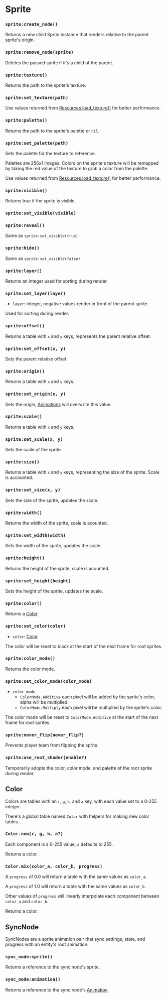 # Sprite

### `sprite:create_node()`

Returns a new child Sprite instance that renders relative to the parent sprite's origin.

### `sprite:remove_node(sprite)`

Deletes the passed sprite if it's a child of the parent.

### `sprite:texture()`

Returns the path to the sprite's texture.

### `sprite:set_texture(path)`

Use values returned from [Resources.load_texture()](/client/lua-api/resources#resourcesload_texturepath) for better performance.

### `sprite:palette()`

Returns the path to the sprite's palette or `nil`.

### `sprite:set_palette(path)`

Sets the palette for the texture to reference.

Palettes are 256x1 images. Colors on the sprite's texture will be remapped by taking the red value of the texture to grab a color from the palette.

Use values returned from [Resources.load_texture()](/client/lua-api/resources#resourcesload_texturepath) for better performance.

### `sprite:visible()`

Returns true if the sprite is visible.

### `sprite:set_visible(visible)`

### `sprite:reveal()`

Same as `sprite:set_visible(true)`

### `sprite:hide()`

Same as `sprite:set_visible(false)`

### `sprite:layer()`

Returns an integer used for sorting during render.

### `sprite:set_layer(layer)`

- `layer`: integer, negative values render in front of the parent sprite.

Used for sorting during render.

### `sprite:offset()`

Returns a table with `x` and `y` keys, represents the parent relative offset.

### `sprite:set_offset(x, y)`

Sets the parent relative offset.

### `sprite:origin()`

Returns a table with `x` and `y` keys.

### `sprite:set_origin(x, y)`

Sets the origin, [Animations](/client/lua-api/animation) will overwrite this value.

### `sprite:scale()`

Returns a table with `x` and `y` keys.

### `sprite:set_scale(x, y)`

Sets the scale of the sprite.

### `sprite:size()`

Returns a table with `x` and `y` keys, representing the size of the sprite. Scale is accounted.

### `sprite:set_size(x, y)`

Sets the size of the sprite, updates the scale.

### `sprite:width()`

Returns the width of the sprite, scale is acounted.

### `sprite:set_width(width)`

Sets the width of the sprite, updates the scale.

### `sprite:height()`

Returns the height of the sprite, scale is acounted.

### `sprite:set_height(height)`

Sets the height of the sprite, updates the scale.

### `sprite:color()`

Returns a [Color](#color)

### `sprite:set_color(color)`

- `color`: [Color](#color)

The color will be reset to black at the start of the next frame for root sprites.

### `sprite:color_mode()`

Returns the color mode.

### `sprite:set_color_mode(color_mode)`

- `color_mode`
  - `ColorMode.Additive` each pixel will be added by the sprite's color, alpha will be multiplied.
  - `ColorMode.Multiply` each pixel will be multiplied by the sprite's color.

The color mode will be reset to `ColorMode.Additive` at the start of the next frame for root sprites.

### `sprite:never_flip(never_flip?)`

Prevents player team from flipping the sprite.

### `sprite:use_root_shader(enable?)`

Temporarily adopts the color, color mode, and palette of the root sprite during render.

## Color

Colors are tables with an `r`, `g`, `b`, and `a` key, with each value set to a 0-255 integer.

There's a global table named `Color` with helpers for making new color tables.

### `Color.new(r, g, b, a?)`

Each component is a 0-255 value, `a` defaults to 255.

Returns a color.

### `Color.mix(color_a, color_b, progress)`

A `progress` of 0.0 will return a table with the same values as `color_a`.

A `progress` of 1.0 will return a table with the same values as `color_b`.

Other values of `progress` will linearly interpolate each component between `color_a` and `color_b`.

Returns a color.

## SyncNode

SyncNodes are a sprite animation pair that sync settings, state, and progress with an entity's root animation.

### `sync_node:sprite()`

Returns a reference to the sync node's sprite.

### `sync_node:animation()`

Returns a reference to the sync node's [Animation](/client/lua-api/animation)
